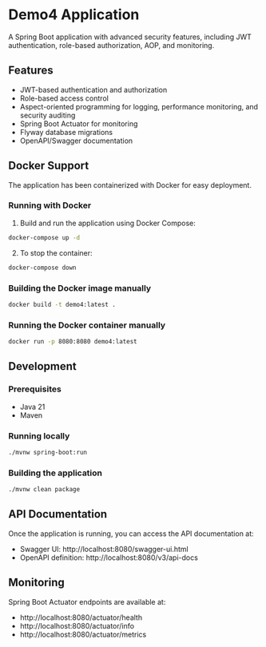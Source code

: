 # Demo4 Application

A Spring Boot application with advanced security features, including JWT authentication, role-based authorization, AOP, and monitoring.

## Features

- JWT-based authentication and authorization
- Role-based access control
- Aspect-oriented programming for logging, performance monitoring, and security auditing
- Spring Boot Actuator for monitoring
- Flyway database migrations
- OpenAPI/Swagger documentation

## Docker Support

The application has been containerized with Docker for easy deployment.

### Running with Docker

1. Build and run the application using Docker Compose:

```bash
docker-compose up -d
```

2. To stop the container:

```bash
docker-compose down
```

### Building the Docker image manually

```bash
docker build -t demo4:latest .
```

### Running the Docker container manually

```bash
docker run -p 8080:8080 demo4:latest
```

## Development

### Prerequisites

- Java 21
- Maven

### Running locally

```bash
./mvnw spring-boot:run
```

### Building the application

```bash
./mvnw clean package
```

## API Documentation

Once the application is running, you can access the API documentation at:

- Swagger UI: http://localhost:8080/swagger-ui.html
- OpenAPI definition: http://localhost:8080/v3/api-docs

## Monitoring

Spring Boot Actuator endpoints are available at:

- http://localhost:8080/actuator/health
- http://localhost:8080/actuator/info
- http://localhost:8080/actuator/metrics